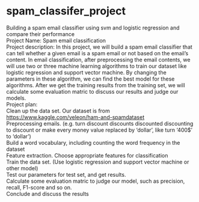 # spam_classifer_project
Building a spam email classifier using svm and logistic regression and compare their performance<br>
Project Name: Spam email classification <br>
Project description: In this project, we will build a spam email classifier that can tell whether a given email is a spam email or not based on the email’s content. In email classification, after preprocessing the email contents, we will use two or three machine learning algorithms to train our dataset like logistic regression and support vector machine. By changing the parameters in these algorithm, we can find the best model for these algorithms. After we get the training results from the training set, we will calculate some evaluation matric to discuss our results and judge our models.  <br>
Project plan:  <br>
Clean up the data set. Our dataset is from https://www.kaggle.com/veleon/ham-and-spamdataset <br>
Preprocessing emails. (e.g. turn discount discounts discounted discounting to discount or make every money value replaced by ‘dollar’, like turn ‘400$’ to ‘dollar’) <br>
Build a word vocabulary, including counting the word frequency in the dataset <br>
Feature extraction. Choose appropriate features for classification <br>
Train the data set. (Use logistic regression and support vector machine or other model) <br>
Test our parameters for test set, and get results. <br>
Calculate some evaluation matric to judge our model, such as precision, recall, F1-score and so on.<br> 
Conclude and discuss the results <br>

